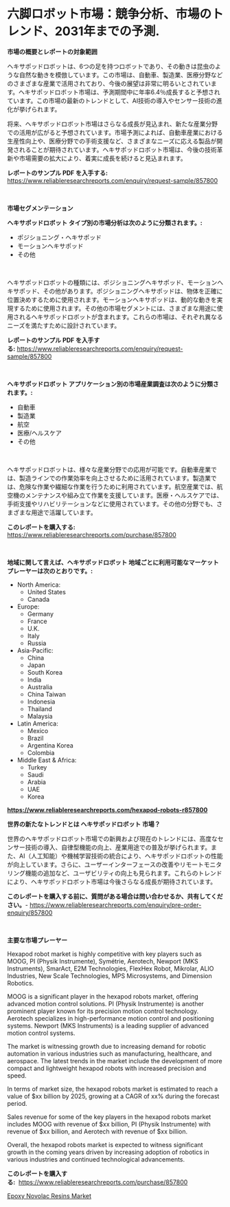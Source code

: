 <p><h1>六脚ロボット市場：競争分析、市場のトレンド、2031年までの予測.</h1></p><p><strong>市場の概要とレポートの対象範囲</strong></p>
<p><p>ヘキサポッドロボットは、6つの足を持つロボットであり、その動きは昆虫のような自然な動きを模倣しています。この市場は、自動車、製造業、医療分野などのさまざまな産業で活用されており、今後の展望は非常に明るいとされています。ヘキサポッドロボット市場は、予測期間中に年率6.4％成長すると予想されています。この市場の最新のトレンドとして、AI技術の導入やセンサー技術の進化が挙げられます。</p><p>将来、ヘキサポッドロボット市場はさらなる成長が見込まれ、新たな産業分野での活用が広がると予想されています。市場予測によれば、自動車産業における生産性向上や、医療分野での手術支援など、さまざまなニーズに応える製品が開発されることが期待されています。ヘキサポッドロボット市場は、今後の技術革新や市場需要の拡大により、着実に成長を続けると見込まれます。</p></p>
<p><strong>レポートのサンプル PDF を入手する:</strong> <a href="https://www.reliableresearchreports.com/enquiry/request-sample/857800">https://www.reliableresearchreports.com/enquiry/request-sample/857800</a></p>
<p>&nbsp;</p>
<p><strong>市場セグメンテーション</strong></p>
<p><strong>ヘキサポッドロボット タイプ別の市場分析は次のように分類されます。:</strong></p>
<p><ul><li>ポジショニング・ヘキサポッド</li><li>モーションヘキサポッド</li><li>その他</li></ul></p>
<p>&nbsp;</p>
<p><p>ヘキサポッドロボットの種類には、ポジショニングヘキサポッド、モーションヘキサポッド、その他があります。ポジショニングヘキサポッドは、物体を正確に位置決めするために使用されます。モーションヘキサポッドは、動的な動きを実現するために使用されます。その他の市場セグメントには、さまざまな用途に使用されるヘキサポッドロボットが含まれます。これらの市場は、それぞれ異なるニーズを満たすために設計されています。</p></p>
<p><strong>レポートのサンプル PDF を入手する:</strong>&nbsp;<a href="https://www.reliableresearchreports.com/enquiry/request-sample/857800">https://www.reliableresearchreports.com/enquiry/request-sample/857800</a></p>
<p>&nbsp;</p>
<p><strong> ヘキサポッドロボット アプリケーション別の市場産業調査は次のように分類されます。:</strong></p>
<p><ul><li>自動車</li><li>製造業</li><li>航空</li><li>医療/ヘルスケア</li><li>その他</li></ul></p>
<p>&nbsp;</p>
<p><p>ヘキサポッドロボットは、様々な産業分野での応用が可能です。自動車産業では、製造ラインでの作業効率を向上させるために活用されています。製造業では、危険な作業や繊細な作業を行うために利用されています。航空産業では、航空機のメンテナンスや組み立て作業を支援しています。医療・ヘルスケアでは、手術支援やリハビリテーションなどに使用されています。その他の分野でも、さまざまな用途で活躍しています。</p></p>
<p><strong>このレポートを購入する:</strong>&nbsp; <a href="https://www.reliableresearchreports.com/purchase/857800">https://www.reliableresearchreports.com/purchase/857800</a></p>
<p>&nbsp;</p>
<p><strong>地域に関して言えば、ヘキサポッドロボット 地域ごとに利用可能なマーケットプレーヤーは次のとおりです。:</strong></p>
<p><ul>
    <li>
        North America:
        <ul>
            <li>United States</li>
            <li>Canada</li>
        </ul>
    </li>
    <li>
        Europe:
        <ul>
            <li>Germany</li>
            <li>France</li>
            <li>U.K.</li>
            <li>Italy</li>
            <li>Russia</li>
        </ul>
    </li>
    <li>
        Asia-Pacific:
        <ul>
            <li>China</li>
            <li>Japan</li>
            <li>South Korea</li>
            <li>India</li>
            <li>Australia</li>
            <li>China Taiwan</li>
            <li>Indonesia</li>
            <li>Thailand</li>
            <li>Malaysia</li>
        </ul>
    </li>
    <li>
        Latin America:
        <ul>
            <li>Mexico</li>
            <li>Brazil</li>
            <li>Argentina Korea</li>
            <li>Colombia</li>
        </ul>
    </li>
    <li>
        Middle East & Africa:
        <ul>
            <li>Turkey</li>
            <li>Saudi</li>
            <li>Arabia</li>
            <li>UAE</li>
            <li>Korea</li>
        </ul>
    </li>
    </ul></p>
<p><strong><a href="https://www.reliableresearchreports.com/hexapod-robots-r857800">https://www.reliableresearchreports.com/hexapod-robots-r857800</a></strong>&nbsp;</p>
<p><strong>世界の新たなトレンドとは ヘキサポッドロボット 市場？</strong></p>
<p><p>世界のヘキサポッドロボット市場での新興および現在のトレンドには、高度なセンサー技術の導入、自律型機能の向上、産業用途での普及が挙げられます。また、AI（人工知能）や機械学習技術の統合により、ヘキサポッドロボットの性能が向上しています。さらに、ユーザーインターフェースの改善やリモートモニタリング機能の追加など、ユーザビリティの向上も見られます。これらのトレンドにより、ヘキサポッドロボット市場は今後さらなる成長が期待されています。</p></p>
<p><strong>このレポートを購入する前に、質問がある場合は問い合わせるか、共有してください。</strong>- <a href="https://www.reliableresearchreports.com/enquiry/pre-order-enquiry/857800">https://www.reliableresearchreports.com/enquiry/pre-order-enquiry/857800</a></p>
<p>&nbsp;</p>
<p><strong>主要な市場プレーヤー</strong></p>
<p><p>Hexapod robot market is highly competitive with key players such as MOOG, PI (Physik Instrumente), Symétrie, Aerotech, Newport (MKS Instruments), SmarAct, E2M Technologies, FlexHex Robot, Mikrolar, ALIO Industries, New Scale Technologies, MPS Microsystems, and Dimension Robotics.</p><p>MOOG is a significant player in the hexapod robots market, offering advanced motion control solutions. PI (Physik Instrumente) is another prominent player known for its precision motion control technology. Aerotech specializes in high-performance motion control and positioning systems. Newport (MKS Instruments) is a leading supplier of advanced motion control systems.</p><p>The market is witnessing growth due to increasing demand for robotic automation in various industries such as manufacturing, healthcare, and aerospace. The latest trends in the market include the development of more compact and lightweight hexapod robots with increased precision and speed.</p><p>In terms of market size, the hexapod robots market is estimated to reach a value of $xx billion by 2025, growing at a CAGR of xx% during the forecast period.</p><p>Sales revenue for some of the key players in the hexapod robots market includes MOOG with revenue of $xx billion, PI (Physik Instrumente) with revenue of $xx billion, and Aerotech with revenue of $xx billion.</p><p>Overall, the hexapod robots market is expected to witness significant growth in the coming years driven by increasing adoption of robotics in various industries and continued technological advancements.</p></p>
<p><strong>このレポートを購入する:</strong>&nbsp;&nbsp;<a href="https://www.reliableresearchreports.com/purchase/857800">https://www.reliableresearchreports.com/purchase/857800</a></p>
<p><p><a href="https://copper-carbon-84f.notion.site/Epoxy-Novolac-Resins-Market-Size-Market-Trends-and-Growth-Outlook-forecasted-for-period-from-2024--937c536bafc5443f9038d4f698afbdaf">Epoxy Novolac Resins Market</a></p></p>